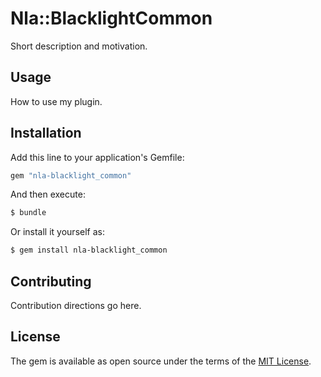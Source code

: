 # Nla::BlacklightCommon
Short description and motivation.

## Usage
How to use my plugin.

## Installation
Add this line to your application's Gemfile:

```ruby
gem "nla-blacklight_common"
```

And then execute:
```bash
$ bundle
```

Or install it yourself as:
```bash
$ gem install nla-blacklight_common
```

## Contributing
Contribution directions go here.

## License
The gem is available as open source under the terms of the [MIT License](https://opensource.org/licenses/MIT).
